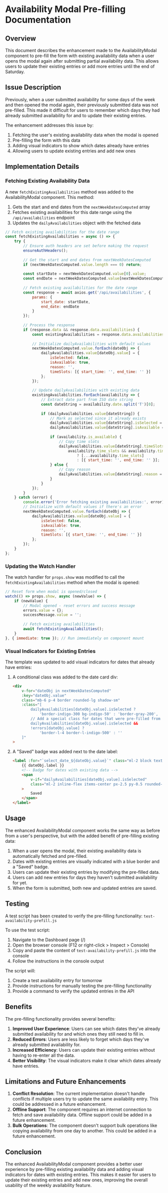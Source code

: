 # Availability Modal Pre-filling Documentation

## Overview

This document describes the enhancement made to the AvailabilityModal component to pre-fill the form with existing availability data when a user opens the modal again after submitting partial availability data. This allows users to update their existing entries or add more entries until the end of Saturday.

## Issue Description

Previously, when a user submitted availability for some days of the week and then opened the modal again, their previously submitted data was not pre-filled. This made it difficult for users to remember which days they had already submitted availability for and to update their existing entries.

The enhancement addresses this issue by:
1. Fetching the user's existing availability data when the modal is opened
2. Pre-filling the form with this data
3. Adding visual indicators to show which dates already have entries
4. Allowing users to update existing entries and add new ones

## Implementation Details

### Fetching Existing Availability Data

A new `fetchExistingAvailabilities` method was added to the AvailabilityModal component. This method:
1. Gets the start and end dates from the `nextWeekDatesComputed` array
2. Fetches existing availabilities for this date range using the `/api/availabilities` endpoint
3. Updates the `dailyAvailabilities` object with the fetched data

```javascript
// Fetch existing availabilities for the date range
const fetchExistingAvailabilities = async () => {
    try {
        // Ensure auth headers are set before making the request
        ensureAuthHeaders();
        
        // Get the start and end dates from nextWeekDatesComputed
        if (nextWeekDatesComputed.value.length === 0) return;
        
        const startDate = nextWeekDatesComputed.value[0].value;
        const endDate = nextWeekDatesComputed.value[nextWeekDatesComputed.value.length - 1].value;
        
        // Fetch existing availabilities for the date range
        const response = await axios.get('/api/availabilities', {
            params: {
                start_date: startDate,
                end_date: endDate
            }
        });
        
        // Process the response
        if (response.data && response.data.availabilities) {
            const existingAvailabilities = response.data.availabilities;
            
            // Initialize dailyAvailabilities with default values
            nextWeekDatesComputed.value.forEach(dateObj => {
                dailyAvailabilities.value[dateObj.value] = {
                    isSelected: false,
                    isAvailable: true,
                    reason: '',
                    timeSlots: [{ start_time: '', end_time: '' }]
                };
            });
            
            // Update dailyAvailabilities with existing data
            existingAvailabilities.forEach(availability => {
                // Extract date part from ISO date string
                const dateString = availability.date.split('T')[0];
                
                if (dailyAvailabilities.value[dateString]) {
                    // Mark as selected since it already exists
                    dailyAvailabilities.value[dateString].isSelected = true;
                    dailyAvailabilities.value[dateString].isAvailable = availability.is_available;
                    
                    if (availability.is_available) {
                        // Copy time slots
                        dailyAvailabilities.value[dateString].timeSlots = 
                            availability.time_slots && availability.time_slots.length > 0 
                                ? [...availability.time_slots] 
                                : [{ start_time: '', end_time: '' }];
                    } else {
                        // Copy reason
                        dailyAvailabilities.value[dateString].reason = availability.reason || '';
                    }
                }
            });
        }
    } catch (error) {
        console.error('Error fetching existing availabilities:', error);
        // Initialize with default values if there's an error
        nextWeekDatesComputed.value.forEach(dateObj => {
            dailyAvailabilities.value[dateObj.value] = {
                isSelected: false,
                isAvailable: true,
                reason: '',
                timeSlots: [{ start_time: '', end_time: '' }]
            };
        });
    }
};
```

### Updating the Watch Handler

The watch handler for `props.show` was modified to call the `fetchExistingAvailabilities` method when the modal is opened:

```javascript
// Reset form when modal is opened/closed
watch(() => props.show, async (newValue) => {
    if (newValue) {
        // Modal opened - reset errors and success message
        errors.value = {};
        successMessage.value = '';
        
        // Fetch existing availabilities
        await fetchExistingAvailabilities();
    }
}, { immediate: true }); // Run immediately on component mount
```

### Visual Indicators for Existing Entries

The template was updated to add visual indicators for dates that already have entries:

1. A conditional class was added to the date card div:
   ```html
   <div 
       v-for="dateObj in nextWeekDatesComputed" 
       :key="dateObj.value" 
       class="mb-6 p-4 border rounded-lg shadow-sm"
       :class="[
           dailyAvailabilities[dateObj.value].isSelected ? 
               'border-indigo-300 bg-indigo-50' : 'border-gray-200',
           // Add a special class for dates that were pre-filled from existing data
           dailyAvailabilities[dateObj.value].isSelected && 
           !errors[dateObj.value] ? 
               'border-l-4 border-l-indigo-500' : ''
       ]"
   >
   ```

2. A "Saved" badge was added next to the date label:
   ```html
   <label :for="`select_date_${dateObj.value}`" class="ml-2 block text-base font-medium text-gray-800">
       {{ dateObj.label }}
       <!-- Badge for dates with existing data -->
       <span 
           v-if="dailyAvailabilities[dateObj.value].isSelected"
           class="ml-2 inline-flex items-center px-2.5 py-0.5 rounded-full text-xs font-medium bg-indigo-100 text-indigo-800"
       >
           Saved
       </span>
   </label>
   ```

## Usage

The enhanced AvailabilityModal component works the same way as before from a user's perspective, but with the added benefit of pre-filling existing data:

1. When a user opens the modal, their existing availability data is automatically fetched and pre-filled.
2. Dates with existing entries are visually indicated with a blue border and a "Saved" badge.
3. Users can update their existing entries by modifying the pre-filled data.
4. Users can add new entries for days they haven't submitted availability for yet.
5. When the form is submitted, both new and updated entries are saved.

## Testing

A test script has been created to verify the pre-filling functionality: `test-availability-prefill.js`

To use the test script:
1. Navigate to the Dashboard page (/)
2. Open the browser console (F12 or right-click > Inspect > Console)
3. Copy and paste the content of `test-availability-prefill.js` into the console
4. Follow the instructions in the console output

The script will:
1. Create a test availability entry for tomorrow
2. Provide instructions for manually testing the pre-filling functionality
3. Provide a command to verify the updated entries in the API

## Benefits

The pre-filling functionality provides several benefits:

1. **Improved User Experience**: Users can see which dates they've already submitted availability for and which ones they still need to fill in.
2. **Reduced Errors**: Users are less likely to forget which days they've already submitted availability for.
3. **Increased Efficiency**: Users can update their existing entries without having to re-enter all the data.
4. **Better Visibility**: The visual indicators make it clear which dates already have entries.

## Limitations and Future Enhancements

1. **Conflict Resolution**: The current implementation doesn't handle conflicts if multiple users try to update the same availability entry. This could be addressed in a future enhancement.
2. **Offline Support**: The component requires an internet connection to fetch and save availability data. Offline support could be added in a future enhancement.
3. **Bulk Operations**: The component doesn't support bulk operations like copying availability from one day to another. This could be added in a future enhancement.

## Conclusion

The enhanced AvailabilityModal component provides a better user experience by pre-filling existing availability data and adding visual indicators for dates with existing entries. This makes it easier for users to update their existing entries and add new ones, improving the overall usability of the weekly availability feature.
